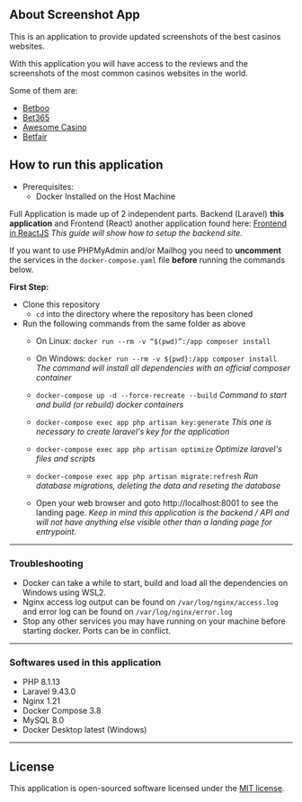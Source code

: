 ## About Screenshot App

This is an application to provide updated screenshots of the best casinos websites.

With this application you will have access to the reviews and the screenshots of the most common casinos websites in the world.

Some of them are:
- [Betboo](https://www.betboo.com)
- [Bet365](https://www.bet365.com)
- [Awesome Casino](https://www.awesomecasino.com)
- [Betfair](https://www.betfair.com)

## How to run this application
- Prerequisites:
    - Docker Installed on the Host Machine

Full Application is made up of 2 independent parts.
Backend (Laravel) **this application**
and Frontend (React) another application found here: [Frontend in ReactJS](https://github.com/felipebhz/screenshot-react)
*This guide will show how to setup the backend site.*

If you want to use PHPMyAdmin and/or Mailhog you need to **uncomment** the services in the `docker-compose.yaml` file **before** running the commands below.

**First Step:**
- Clone this repository
    - `cd` into the directory where the repository has been cloned
- Run the following commands from the same folder as above
	- On Linux: `docker run --rm -v “$(pwd)”:/app composer install`
    - On Windows: `docker run --rm -v ${pwd}:/app composer install`
*The command will install all dependencies with an official composer container*

    - `docker-compose up -d --force-recreate --build`
*Command to start and build (or rebuild) docker containers*
    - `docker-compose exec app php artisan key:generate`
*This one is necessary to create laravel's key for the application*
    - `docker-compose exec app php artisan optimize`
 *Optimize laravel's files and scripts*
    - `docker-compose exec app php artisan migrate:refresh`
*Run database migrations, deleting the data and reseting the database*
	- Open your web browser and goto http://localhost:8001 to see the landing page.
*Keep in mind this application is the backend / API and will not have anything else visible other than a landing page for entrypoint.*
---

### Troubleshooting 
- Docker can take a while to start, build and load all the dependencies on Windows using WSL2.
- Nginx access log output can be found on `/var/log/nginx/access.log` and error log can be found on `/var/log/nginx/error.log`
- Stop any other services you may have running on your machine before starting docker. Ports can be in conflict.
---
### Softwares used in this application
- PHP 8.1.13
- Laravel 9.43.0
- Nginx 1.21
- Docker Compose 3.8
- MySQL 8.0
- Docker Desktop latest (Windows)
---
## License

This application is open-sourced software licensed under the [MIT license](https://opensource.org/licenses/MIT).
